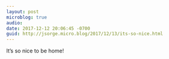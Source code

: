 ```yaml
---
layout: post
microblog: true
audio: 
date: 2017-12-12 20:06:45 -0700
guid: http://jsorge.micro.blog/2017/12/13/its-so-nice.html
---
```

It’s so nice to be home!

